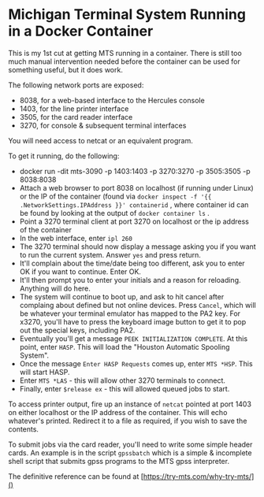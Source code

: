 # Michigan Terminal System Running in a Docker Container

This is my 1st cut at getting MTS running in a container. There is still too much manual intervention needed before the container can be used for something useful, but it does work.

The following network ports are exposed:

* 8038, for a web-based interface to the Hercules console
* 1403, for the line printer interface
* 3505, for the card reader interface
* 3270, for console & subsequent terminal interfaces

You will need access to netcat or an equivalent program.

To get it running, do the following:

* docker run -dit mts-3090 -p 1403:1403 -p 3270:3270 -p 3505:3505 -p 8038:8038
* Attach a web browser to port 8038 on localhost (if running under Linux) or the IP of the container (found via `docker inspect -f '{{ .NetworkSettings.IPAddress }}' containerid` , where container id can be found by looking at the output of `docker container ls` . 
* Point a 3270 terminal client at port 3270 on localhost or the ip address of the container
* In the web interface, enter `ipl 260`
* The 3270 terminal should now display a message asking you if you want to run the current system. Answer `yes` and press return.
* It'll complain about the time/date being too different, ask you to enter OK if you want to continue. Enter OK.
* It'll then prompt you to enter your initials and a reason for reloading. Anything will do here.
* The system will continue to boot up, and ask to hit cancel after complaing about defined but not online devices. Press `Cancel`, which will be whatever your terminal emulator has mapped to the PA2 key. For x3270, you'll have to press the keyboard image button to get it to pop out the special keys, including PA2.
* Eventually you'll get a message `PEEK INITIALIZATION COMPLETE`. At this point, enter `HASP`. This will load the "Houston Automatic Spooling System".
* Once the message `Enter HASP Requests` comes up, enter `MTS *HSP`. This will start HASP.
* Enter `MTS *LAS` - this will allow other 3270 terminals to connect.
* Finally, enter `$release ex` - this will allowed queued jobs to start.


To access printer output, fire up an instance of `netcat` pointed at port 1403 on either localhost or the IP address of the container. This will echo whatever's printed. Redirect it to a file as required, if you wish to save the contents.

To submit jobs via the card reader, you'll need to write some simple header cards. An example is in the script `gpssbatch` which is a simple & incomplete shell script that submits gpss programs to the MTS gpss interpreter.

The definitive reference can be found at [https://try-mts.com/why-try-mts/]()